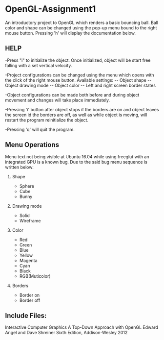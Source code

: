 # OpenGL-Assignment1
An introductory project to OpenGL which renders a basic bouncing ball.
Ball color and shape can be changed using the pop-up menu bound to the right mouse button.
Pressing 'h' will display the documentation below.
   
HELP
-----
-Press "i" to initialize the object. Once initialized, object will be start free falling with a set vertical velocity.

-Project configurations can be changed using the menu which opens with the click of the right mouse button. Available settings:
-- Object shape
-- Object drawing mode
-- Object color
-- Left and right screen border states

-Object configurations can be made both before and during object movement and changes will take place immediately.

-Pressing 'i' button after object stops if the borders are on and object leaves the screen id the borders are off, as well as while object is moving, will restart the program reinitialize the object.

-Pressing 'q' will quit the program.


Menu Operations
----------------

Menu text not being visible at Ubuntu 16.04 while using freeglut with an integrated GPU is a known bug.
Due to the said bug menu sequence is written below:

1. Shape
   - Sphere
   - Cube
   - Bunny

2. Drawing mode
   - Solid
   - Wireframe

3. Color
   - Red
   - Green
   - Blue
   - Yellow
   - Magenta
   - Cyan
   - Black
   - RGB(Muticolor)

4. Borders
   - Border on
   - Border off
   
   
Include Files:
--------------
Interactive Computer Graphics A Top-Down Approach with OpenGL
Edward Angel and Dave Shreiner Sixth Edition, Addison-Wesley 2012

